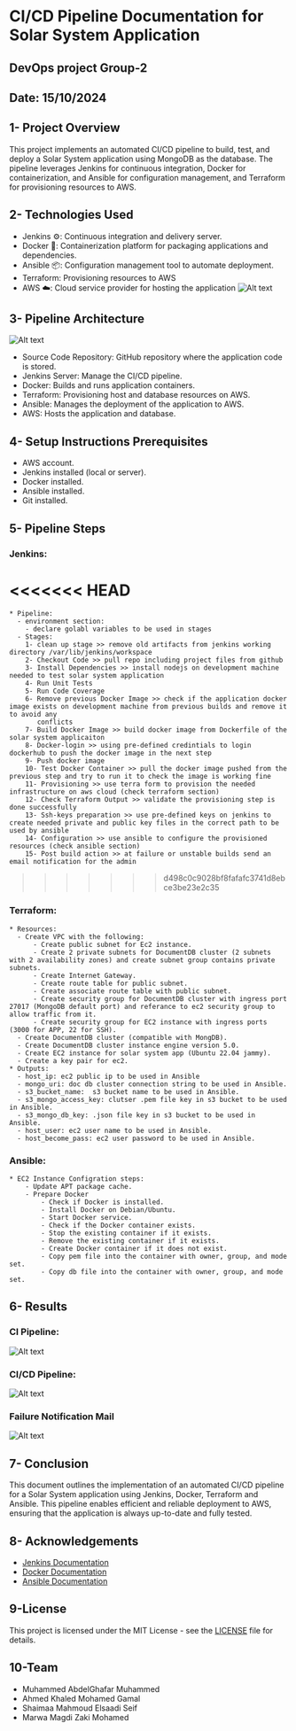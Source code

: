 # CI/CD Pipeline Documentation for Solar System Application

## DevOps project Group-2 

## Date: 15/10/2024

## 1- Project Overview
This project implements an automated CI/CD pipeline to build, test, and deploy a Solar System application using MongoDB as the database. The pipeline leverages Jenkins for continuous integration, Docker for containerization, and Ansible for configuration management, and Terraform for provisioning resources to AWS.

## 2- Technologies Used
- Jenkins ⚙️: Continuous integration and delivery server.
- Docker 🐳: Containerization platform for packaging applications and dependencies.
- Ansible 📦: Configuration management tool to automate deployment.
- Terraform: Provisioning resources to AWS
- AWS ☁️: Cloud service provider for hosting the application
![Alt text](https://github.com/DEPIDevOpsTeam2/DEPI-DevOps-Pipeline/blob/production/jenkinscicd.png)

## 3- Pipeline Architecture
![Alt text](https://github.com/DEPIDevOpsTeam2/DEPI-DevOps-Pipeline/blob/production/pipeline%20architecture.jpg)
- Source Code Repository: GitHub repository where the application code is stored.
- Jenkins Server: Manage the CI/CD pipeline.
- Docker: Builds and runs application containers.
- Terraform: Provisioning host and database resources on AWS.
- Ansible: Manages the deployment of the application to AWS.
- AWS: Hosts the application and database.

## 4- Setup Instructions Prerequisites
- AWS account.
- Jenkins installed (local or server).
- Docker installed.
- Ansible installed.
- Git installed.

## 5- Pipeline Steps
  ### Jenkins:
<<<<<<< HEAD
=======
    * Pipeline:
      - environment section:
        - declare golabl variables to be used in stages
      - Stages:
        1- clean up stage >> remove old artifacts from jenkins working directory /var/lib/jenkins/workspace
        2- Checkout Code >> pull repo including project files from github
        3- Install Dependencies >> install nodejs on development machine needed to test solar system application
        4- Run Unit Tests
        5- Run Code Coverage
        6- Remove previous Docker Image >> check if the application docker image exists on development machine from previous builds and remove it to avoid any     
           conflicts
        7- Build Docker Image >> build docker image from Dockerfile of the solar system applicaiton
        8- Docker-login >> using pre-defined credintials to login dockerhub to push the docker image in the next step
        9- Push docker image
        10- Test Docker Container >> pull the docker image pushed from the previous step and try to run it to check the image is working fine
        11- Provisioning >> use terra form to provision the needed infrastructure on aws cloud (check terraform section)
        12- Check Terraform Output >> validate the provisioning step is done successfully
        13- Ssh-keys preparation >> use pre-defined keys on jenkins to create needed private and public key files in the correct path to be used by ansible
        14- Configuration >> use ansible to configure the provisioned resources (check ansible section)
        15- Post build action >> at failure or unstable builds send an email notification for the admin
        
  
>>>>>>> d498c0c9028bf8fafafc3741d8ebce3be23e2c35
  ### Terraform:
    * Resources:
      - Create VPC with the following:
          - Create public subnet for Ec2 instance.
          - Create 2 private subnets for DocumentDB cluster (2 subnets with 2 availability zones) and create subnet group contains private subnets.
          - Create Internet Gateway.
          - Create route table for public subnet.
          - Create associate route table with public subnet.
          - Create security group for DocumentDB cluster with ingress port 27017 (MongoDB default port) and referance to ec2 security group to allow traffic from it.
          - Create security group for EC2 instance with ingress ports (3000 for APP, 22 for SSH).
      - Create DocumentDB cluster (compatible with MongDB).
      - Create DocumentDB cluster instance engine version 5.0.
      - Create EC2 instance for solar system app (Ubuntu 22.04 jammy).
      - Create a key pair for ec2.
    * Outputs:
      - host_ip: ec2 public ip to be used in Ansible
      - mongo_uri: doc db cluster connection string to be used in Ansible.
      - s3_bucket_name:  s3 bucket name to be used in Ansible.
      - s3_mongo_access_key: clutser .pem file key in s3 bucket to be used in Ansible.
      - s3_mongo_db_key: .json file key in s3 bucket to be used in Ansible.
      - host_user: ec2 user name to be used in Ansible.
      - host_become_pass: ec2 user password to be used in Ansible.
  
  ### Ansible:
    * EC2 Instance Configration steps:
        - Update APT package cache.
        - Prepare Docker
            - Check if Docker is installed.
            - Install Docker on Debian/Ubuntu.
            - Start Docker service.
            - Check if the Docker container exists.
            - Stop the existing container if it exists.
            - Remove the existing container if it exists.
            - Create Docker container if it does not exist.
            - Copy pem file into the container with owner, group, and mode set.
            - Copy db file into the container with owner, group, and mode set.

## 6- Results
  ### CI Pipeline:
![Alt text](https://github.com/DEPIDevOpsTeam2/DEPI-DevOps-Pipeline/blob/production/CI.png) 
  ### CI/CD Pipeline:
![Alt text](https://github.com/DEPIDevOpsTeam2/DEPI-DevOps-Pipeline/blob/production/CI_CD.png) 
  ### Failure Notification Mail
![Alt text](https://github.com/DEPIDevOpsTeam2/DEPI-DevOps-Pipeline/blob/production/notification_mail.png) 

## 7- Conclusion
This document outlines the implementation of an automated CI/CD pipeline for a Solar System application using Jenkins, Docker, Terraform and Ansible. This pipeline enables efficient and reliable deployment to AWS, ensuring that the application is always up-to-date and fully tested.

## 8- Acknowledgements
- [Jenkins Documentation](https://www.jenkins.io/doc/)
- [Docker Documentation](https://docs.docker.com/)
- [Ansible Documentation](https://docs.ansible.com/ansible/latest/index.html)

## 9-License
This project is licensed under the MIT License - see the [LICENSE](LICENSE) file for details.

## 10-Team
- Muhammed AbdelGhafar Muhammed
- Ahmed Khaled Mohamed Gamal
- Shaimaa Mahmoud Elsaadi Seif
- Marwa Magdi Zaki Mohamed

